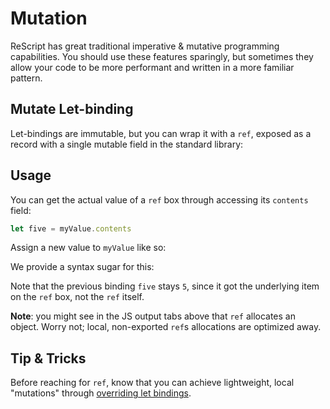 # Mutation

ReScript has great traditional imperative & mutative programming capabilities. You should use these features sparingly, but sometimes they allow your code to be more performant and written in a more familiar pattern.

## Mutate Let-binding

Let-bindings are immutable, but you can wrap it with a `ref`, exposed as a record with a single mutable field in the standard library:

## Usage

You can get the actual value of a `ref` box through accessing its `contents` field:


```javascript
let five = myValue.contents 

```
Assign a new value to `myValue` like so:

We provide a syntax sugar for this:

Note that the previous binding `five` stays `5`, since it got the underlying item on the `ref` box, not the `ref` itself.

**Note**: you might see in the JS output tabs above that `ref` allocates an object. Worry not; local, non-exported `ref`s allocations are optimized away.

## Tip & Tricks

Before reaching for `ref`, know that you can achieve lightweight, local "mutations" through [overriding let bindings](let-binding#binding-shadowing).




